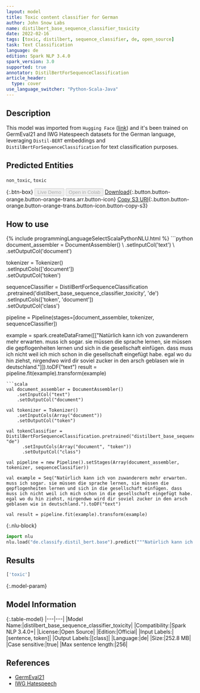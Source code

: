 ```yaml
---
layout: model
title: Toxic content classifier for German
author: John Snow Labs
name: distilbert_base_sequence_classifier_toxicity
date: 2022-02-16
tags: [toxic, distilbert, sequence_classifier, de, open_source]
task: Text Classification
language: de
edition: Spark NLP 3.4.0
spark_version: 3.0
supported: true
annotator: DistilBertForSequenceClassification
article_header:
  type: cover
use_language_switcher: "Python-Scala-Java"
---
```


## Description

This model was imported from `Hugging Face` ([link](https://huggingface.co/ml6team/distilbert-base-german-cased-toxic-comments)) and it's been trained on GermEval21 and IWG Hatespeech datasets for the German language, leveraging `Distil-BERT` embeddings and `DistilBertForSequenceClassification` for text classification purposes.

## Predicted Entities

`non_toxic`, `toxic`

{:.btn-box}
<button class="button button-orange" disabled>Live Demo</button>
<button class="button button-orange" disabled>Open in Colab</button>
[Download](https://s3.amazonaws.com/auxdata.johnsnowlabs.com/public/models/distilbert_base_sequence_classifier_toxicity_de_3.4.0_3.0_1645021339319.zip){:.button.button-orange.button-orange-trans.arr.button-icon}
[Copy S3 URI](s3://auxdata.johnsnowlabs.com/public/models/distilbert_base_sequence_classifier_toxicity_de_3.4.0_3.0_1645021339319.zip){:.button.button-orange.button-orange-trans.button-icon.button-copy-s3}

## How to use



<div class="tabs-box" markdown="1">
{% include programmingLanguageSelectScalaPythonNLU.html %}
```python
document_assembler = DocumentAssembler() \
    .setInputCol('text') \
    .setOutputCol('document')

tokenizer = Tokenizer() \
    .setInputCols(['document']) \
    .setOutputCol('token')

sequenceClassifier = DistilBertForSequenceClassification\
      .pretrained('distilbert_base_sequence_classifier_toxicity', 'de') \
      .setInputCols(['token', 'document']) \
      .setOutputCol('class')

pipeline = Pipeline(stages=[document_assembler, tokenizer, sequenceClassifier])

example = spark.createDataFrame([["Natürlich kann ich von zuwanderern mehr erwarten. muss ich sogar. sie müssen die sprache lernen, sie müssen die gepflogenheiten lernen und sich in die gesellschaft einfügen. dass muss ich nicht weil ich mich schon in die gesellschaft eingefügt habe. egal wo du hin ziehst, nirgendwo wird dir soviel zucker in den arsch geblasen wie in deutschland."]]).toDF("text")
result = pipeline.fit(example).transform(example)
```
```scala
val document_assembler = DocumentAssembler()
    .setInputCol("text")
    .setOutputCol("document")

val tokenizer = Tokenizer()
    .setInputCols(Array("document"))
    .setOutputCol("token")

val tokenClassifier = DistilBertForSequenceClassification.pretrained("distilbert_base_sequence_classifier_toxicity", "de")
      .setInputCols(Array("document", "token"))
      .setOutputCol("class")

val pipeline = new Pipeline().setStages(Array(document_assembler, tokenizer, sequenceClassifier))

val example = Seq("Natürlich kann ich von zuwanderern mehr erwarten. muss ich sogar. sie müssen die sprache lernen, sie müssen die gepflogenheiten lernen und sich in die gesellschaft einfügen. dass muss ich nicht weil ich mich schon in die gesellschaft eingefügt habe. egal wo du hin ziehst, nirgendwo wird dir soviel zucker in den arsch geblasen wie in deutschland.").toDF("text")

val result = pipeline.fit(example).transform(example)
```


{:.nlu-block}
```python
import nlu
nlu.load("de.classify.distil_bert.base").predict("""Natürlich kann ich von zuwanderern mehr erwarten. muss ich sogar. sie müssen die sprache lernen, sie müssen die gepflogenheiten lernen und sich in die gesellschaft einfügen. dass muss ich nicht weil ich mich schon in die gesellschaft eingefügt habe. egal wo du hin ziehst, nirgendwo wird dir soviel zucker in den arsch geblasen wie in deutschland.""")
```

</div>

## Results

```bash
['toxic']
```

{:.model-param}
## Model Information

{:.table-model}
|---|---|
|Model Name:|distilbert_base_sequence_classifier_toxicity|
|Compatibility:|Spark NLP 3.4.0+|
|License:|Open Source|
|Edition:|Official|
|Input Labels:|[sentence, token]|
|Output Labels:|[class]|
|Language:|de|
|Size:|252.8 MB|
|Case sensitive:|true|
|Max sentence length:|256|

## References

- [GermEval21](https://github.com/germeval2021toxic/SharedTask/tree/main/Data%20Sets)
- [IWG Hatespeech](https://github.com/UCSM-DUE/IWG_hatespeech_public)
